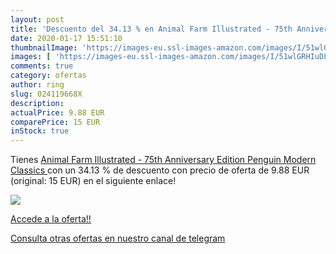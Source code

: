 ```yaml
---
layout: post
title: 'Descuento del 34.13 % en Animal Farm Illustrated - 75th Anniversa'
date: 2020-01-17 15:51:10
thumbnailImage: 'https://images-eu.ssl-images-amazon.com/images/I/51wlGRHIuDL._SL200_.jpg'
images: [ 'https://images-eu.ssl-images-amazon.com/images/I/51wlGRHIuDL._SL200_.jpg' ]
comments: true
category: ofertas
author: ring
slug: 024119668X
description:
actualPrice: 9.88 EUR
comparePrice: 15 EUR
inStock: true
---
```


Tienes [Animal Farm Illustrated - 75th Anniversary Edition  Penguin Modern Classics ](https://www.amazon.es/dp/024119668X/?tag=redken-21) con un 34.13 % de descuento con precio de oferta de 9.88 EUR (original: 15 EUR) en el siguiente enlace!

[![](https://images-eu.ssl-images-amazon.com/images/I/51wlGRHIuDL._SL200_.jpg)](https://www.amazon.es/dp/024119668X/?tag=redken-21)

[Accede a la oferta!!](https://www.amazon.es/dp/024119668X/?tag=redken-21)

[Consulta otras ofertas en nuestro canal de telegram](https://t.me/s/ofertas25)
